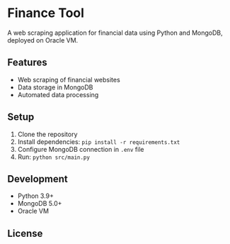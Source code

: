 # Finance Tool

A web scraping application for financial data using Python and MongoDB, deployed on Oracle VM.

## Features
- Web scraping of financial websites
- Data storage in MongoDB
- Automated data processing

## Setup
1. Clone the repository
2. Install dependencies: `pip install -r requirements.txt`
3. Configure MongoDB connection in `.env` file
4. Run: `python src/main.py`

## Development
- Python 3.9+
- MongoDB 5.0+
- Oracle VM

## License

